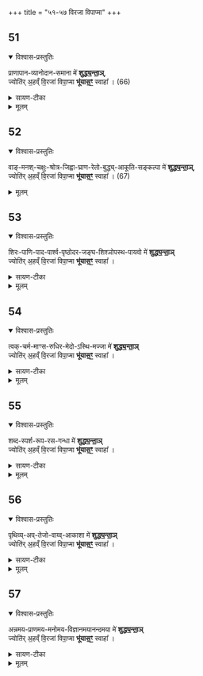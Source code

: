 +++
title = "५१-५७ विरजा विपाप्मा"
+++

## 51

<details open><summary>विश्वास-प्रस्तुतिः</summary>

प्राणापान-व्यानोदान-समाना मे॑ **शुद्ध्य॒न्ता॒ञ्**,  
ज्योति॑र् अ॒हव्ँ वि॒रजा॑ विपा॒प्मा **भू॑यास॒ꣳ॒** स्वाहा᳚ । (66)
</details>

<details><summary>सायण-टीका</summary>

TODO : MISSING
</details>


<details><summary>मूलम्</summary>

प्राणापानव्यानोदानसमाना मे॑ शुद्ध्य॒न्ता॒ञ्  
ज्योति॑र् अ॒हव्ँ वि॒रजा॑ विपा॒प्मा भू॑यास॒ꣳ॒ स्वाहा᳚ । (66)
</details>


## 52

<details open><summary>विश्वास-प्रस्तुतिः</summary>

वाङ्-मनश्-चक्षुः-श्रोत्र-जिह्वा-घ्राण-रेतो-बुद्ध्य्-आकूति-सङ्कल्पा मे॑ **शुद्ध्य॒न्ता॒ञ्**,  
ज्योति॑र् अ॒हव्ँ वि॒रजा॑ विपा॒प्मा **भू॑यास॒ꣳ॒** स्वाहा᳚ । (67)
</details>

<details><summary>मूलम्</summary>

वाङ्मनश्चक्षुःश्रोत्रजिह्वाघ्राणरेतोबुद्ध्याकूतिसङ्कल्पा मे॑ शुद्ध्य॒न्ता॒ञ्,  
ज्योति॑र॒हव्ँ वि॒रजा॑ विपा॒प्मा भू॑यास॒ꣳ॒ स्वाहा᳚ । (67)
</details>




## 53

<details open><summary>विश्वास-प्रस्तुतिः</summary>

शिरः-पाणि-पाद-पार्श्व-पृष्ठोदर-जङ्घ-शिश्ञोपस्थ-पायवो मे॑ **शुद्ध्य॒न्ता॒ञ्**  
ज्योति॑र् अ॒हव्ँ वि॒रजा॑ विपा॒प्मा **भू॑यास॒ꣳ॒** स्वाहा᳚ । 
</details>

<details><summary>सायण-टीका</summary>

पूर्वाभ्यामनुवाकाभ्यां सूक्ष्मशरीरशुद्धिरुक्ता। अत्र स्थूलशरीरावयवानां शिरःपाण्यादीनां शुद्धिरुच्यते। लिङ्गाण्डभेदविवक्षया शिश्नोपस्थशब्दौ द्वौ द्रष्टव्यौ। अन्यत्पूर्ववत्॥

</details>


<details><summary>मूलम्</summary>

शिरःपाणिपादपार्श्वपृष्ठोदरजङ्घशिश्ञोपस्थपायवो मे॑ शुद्ध्य॒न्ता॒ञ्ज्योति॑र॒हव्ँ वि॒रजा॑ विपा॒प्मा भू॑यास॒ꣳ॒ स्वाहा᳚ । (68)
</details>




## 54

<details open><summary>विश्वास-प्रस्तुतिः</summary>

त्वक्-चर्म-माꣳस-रुधिर-मेदो-ऽस्थि-मज्जा मे॑ **शुद्ध्य॒न्ता॒ञ्**  
ज्योति॑र् अ॒हव्ँ वि॒रजा॑ विपा॒प्मा **भू॑यास॒ꣳ॒** स्वाहा᳚ । 
</details>

<details><summary>सायण-टीका</summary>

अत्र स्थूलशरीरगतानां धातूनां शुद्धिरुच्यते। एकस्यैव धातोर्बाह्यान्तर्भाग-विवक्षयात्वक्चर्मशब्दौ प्रयुक्तौ। अन्यत्पूर्ववत्॥
</details>


<details><summary>मूलम्</summary>

त्वक्-चर्म-माꣳस-रुधिर-मेदो-ऽस्थि-मज्जा मे॑ शुद्ध्य॒न्ता॒ञ्  ज्योति॑र॒हव्ँ वि॒रजा॑ विपा॒प्मा भू॑यास॒ꣳ॒ स्वाहा᳚ । (69)
</details>




## 55

<details open><summary>विश्वास-प्रस्तुतिः</summary>

शब्द-स्पर्श-रूप-रस-गन्धा मे॑ **शुद्ध्य॒न्ता॒ञ्**  
ज्योति॑र् अ॒हव्ँ वि॒रजा॑ विपा॒प्मा **भू॑यास॒ꣳ॒** स्वाहा᳚ । 
</details>

<details><summary>सायण-टीका</summary>

शरीरोपादानपञ्चमहाभूतेष्वाकाशादिषु वर्तमाना गुणाः शब्दादयः। अन्यत्पूर्ववत्॥
</details>


<details><summary>मूलम्</summary>

शब्दस्पर्शरूपरसगन्धा मे॑ शुद्ध्य॒न्ता॒ञ्ज्योति॑र॒हव्ँ वि॒रजा॑ विपा॒प्मा भू॑यास॒ꣳ॒ स्वाहा᳚ । (70)
</details>




## 56

<details open><summary>विश्वास-प्रस्तुतिः</summary>

पृथिव्य्-अप्-तेजो-वाय्व्-आकाशा मे॑ **शुद्ध्य॒न्ता॒ञ्**  
ज्योति॑र् अ॒हव्ँ वि॒रजा॑ विपा॒प्मा **भू॑यास॒ꣳ॒** स्वाहा᳚ । 
</details>

<details><summary>सायण-टीका</summary>

शरीरस्योपादानकारणानि पञ्च महाभूतानि पृथिव्यादीनि। अन्यत्पूर्ववत्॥
</details>


<details><summary>मूलम्</summary>

पृथिव्यप्तेजोवाय्वाकाशा मे॑ शुद्ध्य॒न्ता॒ञ्ज्योति॑र॒हव्ँ वि॒रजा॑ विपा॒प्मा भू॑यास॒ꣳ॒ स्वाहा᳚ । (71)
</details>




## 57

<details open><summary>विश्वास-प्रस्तुतिः</summary>

अन्नमय-प्राणमय-मनोमय-विज्ञानमयानन्दमया मे॑ **शुद्ध्य॒न्ता॒ञ्**  
ज्योति॑र् अ॒हव्ँ वि॒रजा॑ विपा॒प्मा **भू॑यास॒ꣳ॒** स्वाहा᳚ । 
</details>

<details><summary>सायण-टीका</summary>

अन्नमयादयः पञ्च कोशा वारुण्यामुपनिषद्युक्ताः। अन्यत्पूर्ववत्।
इति श्रीमत्सायणाचार्यविरचिते माधवीये वेदार्थप्रकाशे कृष्णयजुर्वेदीयतै-
त्तिरीयारण्यकभाष्ये दशमप्रपाठके नारायणीयापरनामधेययुक्तायां
याज्ञिक्यामुपनिषदि सप्तपञ्चाशत्तमोऽनुवाकः॥ ५७॥
</details>


<details><summary>मूलम्</summary>

अन्नमयप्राणमयमनोमयविज्ञानमयानन्दमया मे॑ शुद्ध्य॒न्ता॒ञ्ज्योति॑र॒हव्ँ वि॒रजा॑ विपा॒प्मा भू॑यास॒ꣳ॒ स्वाहा᳚ । (72)
</details>

